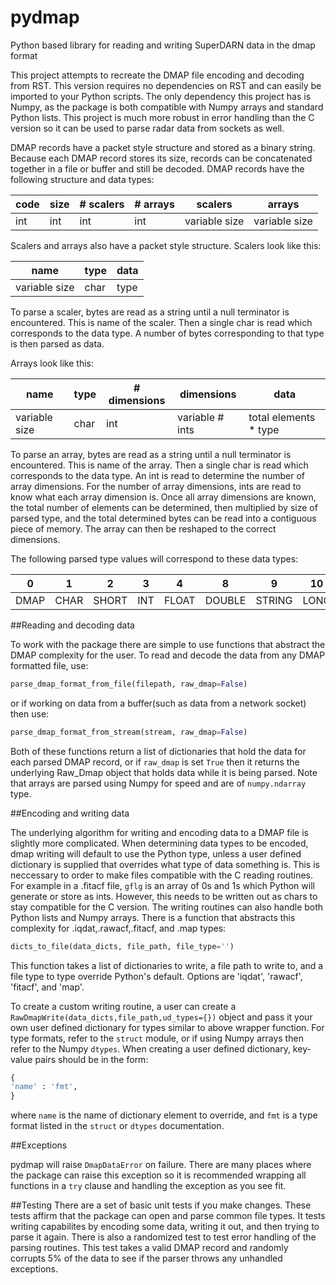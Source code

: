 # pydmap
Python based library for reading and writing SuperDARN data in the dmap format


This project attempts to recreate the DMAP file encoding and decoding from RST. This version requires no dependencies on RST and can easily be imported to your Python scripts. The only dependency this project has is Numpy, as the package is both compatible with Numpy arrays and standard Python lists. This project is much more robust in error handling than the C version so it can be used to parse radar data from sockets as well.

DMAP records have a packet style structure and stored as a binary string. Because each DMAP record stores its size, records can be concatenated together in a file or buffer and still be decoded. DMAP records have the following structure and data types:

code | size |  # scalers | # arrays | scalers | arrays 
---- | ---- | ---------- | -------- | ------- | ------
int  | int  | int        | int      | variable size | variable size

Scalers and arrays also have a packet style structure. Scalers look like this:

name | type | data
---- | ---- | ----
variable size | char | type

To parse a scaler, bytes are read as a string until a null terminator is encountered. This is name of the scaler. Then a single char is read which corresponds to the data type. A number of bytes corresponding to that type is then parsed as data.

Arrays look like this:

name | type | # dimensions | dimensions | data
---- | ---- | ------------ | ---------- | ----
variable size | char | int | variable # ints | total elements * type

To parse an array, bytes are read as a string until a null terminator is encountered. This is name of the array. Then a single char is read which corresponds to the data type. An int is read to determine the number of array dimensions. For the number of array dimensions, ints are read to know what each array dimension is. Once all array dimensions are known, the total number of elements can be determined, then multiplied by size of parsed type, and the total determined bytes can be read into a contiguous piece of memory. The array can then be reshaped to the correct dimensions.

The following parsed type values will correspond to these data types:

0 | 1 | 2 | 3 | 4 | 8 | 9 | 10 | 16 | 17 | 18 | 19
--- | --- | ---| --- | --- | --- | --- | --- | --- | --- | --- | ---
DMAP | CHAR | SHORT | INT | FLOAT | DOUBLE | STRING | LONG | UCHAR | USHORT | UINT | ULONG 



##Reading and decoding data

To work with the package there are simple to use functions that abstract the DMAP complexity for the user. To read and decode the data from any DMAP formatted file, use:
```python
parse_dmap_format_from_file(filepath, raw_dmap=False)
```
or if working on data from a buffer(such as data from a network socket) then use:
```python
parse_dmap_format_from_stream(stream, raw_dmap=False)
```

Both of these functions return a list of dictionaries that hold the data for each parsed DMAP record, or if `raw_dmap` is set `True` then it returns the underlying Raw_Dmap object that holds data while it is being parsed. Note that arrays are parsed using Numpy for speed and are of `numpy.ndarray` type.

##Encoding and writing data

The underlying algorithm for writing and encoding data to a DMAP file is slightly more complicated. When determining data types to be encoded, dmap writing will default to use the Python type, unless a user defined dictionary is supplied that overrides what type of data something is. This is neccessary to order to make files compatible with the C reading routines. For example in a .fitacf file, `gflg` is an array of 0s and 1s which Python will generate or store as ints. However, this needs to be written out as chars to stay compatible for the C version. The writing routines can also handle both Python lists and Numpy arrays. There is a function that abstracts this complexity for .iqdat,.rawacf,.fitacf, and .map types:
```python
dicts_to_file(data_dicts, file_path, file_type='')
```
This function takes a list of dictionaries to write, a file path to write to, and a file type to type override Python's default. Options are 'iqdat', 'rawacf', 'fitacf', and 'map'. 

To create a custom writing routine, a user can create a `RawDmapWrite(data_dicts,file_path,ud_types={})` object and pass it your own user defined dictionary for types similar to above wrapper function. For type formats, refer to the `struct` module, or if using Numpy arrays then refer to the Numpy `dtypes`. When creating a user defined dictionary, key-value pairs should be in the form:
```python
{
'name' : 'fmt', 
}
```
where `name` is the name of dictionary element to override, and `fmt` is a type format listed in the `struct` or `dtypes` documentation.

##Exceptions

pydmap will raise `DmapDataError` on failure. There are many places where the package can raise this exception so it is recommended wrapping all functions in a `try` clause and handling the exception as you see fit.

##Testing
There are a set of basic unit tests if you make changes. These tests affirm that the package can open and parse common file types. It tests writing capabilites by encoding some data, writing it out, and then trying to parse it again. There is also a randomized test to test error handling of the parsing routines. This test takes a valid DMAP record and randomly corrupts 5% of the data to see if the parser throws any unhandled exceptions.



